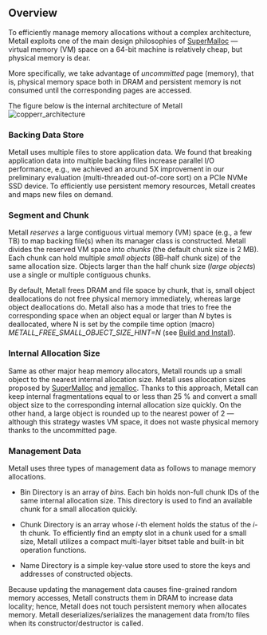 ## Overview

To efficiently manage memory allocations without a complex architecture,
Metall exploits one of the main design philosophies of [SuperMalloc](https://dl.acm.org/doi/10.1145/2887746.2754178)
— virtual memory (VM) space on a 64-bit machine is relatively cheap, but physical memory is dear.

More specifically, we take advantage of *uncommitted* page (memory),
that is, physical memory space both in DRAM and persistent memory is not consumed until the corresponding pages are accessed.


The figure below is the internal architecture of Metall
![copperr_architecture](../img/copperr_architecture.png "Metall's Internal Architecture")


### Backing Data Store
Metall uses multiple files to store application data.
We found that breaking application data into multiple backing files increase parallel I/O performance, e.g., we achieved an around 5X improvement in our preliminary evaluation (multi-threaded out-of-core sort) on a PCIe NVMe SSD device.
To efficiently use persistent memory resources, Metall creates and maps new files on demand.

### Segment and Chunk
Metall *reserves* a large contiguous virtual memory (VM) space (e.g., a few TB) to map backing file(s) when its manager class is constructed.
Metall divides the reserved VM space into *chunks* (the default chunk size is 2 MB).
Each chunk can hold multiple *small objects* (8B–half chunk size) of the same allocation size.
Objects larger than the half chunk size (*large objects*) use a single or multiple contiguous chunks.

By default, Metall frees DRAM and file space by chunk, that is,
small object deallocations do not free physical memory immediately, whereas large object deallocations do.
Metall also has a mode that tries to free the corresponding space when an object equal or larger than *N* bytes is deallocated,
where N is set by the compile time option (macro) *METALL_FREE_SMALL_OBJECT_SIZE_HINT=N* (see [Build and Install](../basics/compile_time_options.md)).

### Internal Allocation Size
Same as other major heap memory allocators, Metall rounds up a small object to the nearest internal allocation size.
Metall uses allocation sizes proposed by [SuperMalloc](https://dl.acm.org/doi/10.1145/2887746.2754178)  and [jemalloc](http://jemalloc.net/).
Thanks to this approach, Metall can keep internal fragmentations equal to or less than 25 % and convert a small object size to the corresponding internal allocation size quickly.
On the other hand, a large object is rounded up to the nearest power of 2
— although this strategy wastes VM space, it does not waste physical memory thanks to the uncommitted page.

### Management Data
Metall uses three types of management data as follows to manage memory allocations.

* Bin Directory is an array of *bins*. Each bin holds non-full chunk IDs of the same internal allocation size. This directory is used to find an available chunk for a small allocation quickly.

* Chunk Directory is an array whose *i*-th element holds the status of the *i*-th chunk.
To efficiently find an empty slot in a chunk used for a small size,
Metall utilizes a compact multi-layer bitset table and built-in bit operation functions.

* Name Directory is a simple key-value store used to store the keys and addresses of constructed objects.

Because updating the management data causes fine-grained random memory accesses,
Metall constructs them in DRAM to increase data locality; hence, Metall does not touch persistent memory when allocates memory.
Metall deserializes/serializes the management data from/to files when its constructor/destructor is called.
